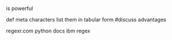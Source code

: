 is powerful 

def 
meta characters
list them in tabular form
#discuss 
advantages


regexr.com
python docs
ibm []()regex